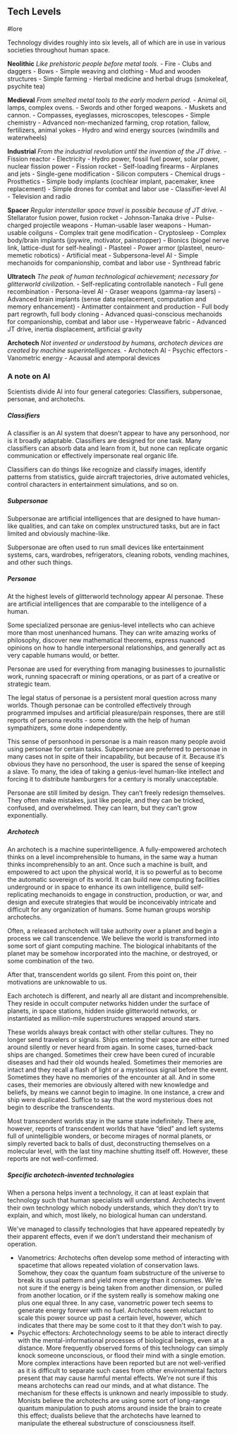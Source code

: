 Tech Levels
---
#lore

Technology divides roughly into six levels, all of which are in use in various societies throughout human space.

**Neolithic**
*Like prehistoric people before metal tools.*
    -   Fire
    -   Clubs and daggers
    -   Bows
    -   Simple weaving and clothing
    -   Mud and wooden structures
    -   Simple farming
    -   Herbal medicine and herbal drugs (smokeleaf, psychite tea)

**Medieval**
*From smelted metal tools to the early modern period.*
    -   Animal oil, lamps, complex ovens.
    -   Swords and other forged weapons.
    -   Muskets and cannon.
    -   Compasses, eyeglasses, microscopes, telescopes
    -   Simple chemistry
    -   Advanced non-mechanized farming, crop rotation, fallow, fertilizers, animal yokes
    -   Hydro and wind energy sources (windmills and waterwheels)

**Industrial**
*From the industrial revolution until the invention of the JT drive.*
    -   Fission reactor
    -   Electricity
    -   Hydro power, fossil fuel power, solar power, nuclear fission power
    -   Fission rocket
    -   Self-loading firearms
    -   Airplanes and jets
    -   Single-gene modification
    -   Silicon computers
    -   Chemical drugs
    -   Prosthetics
    -   Simple body implants (cochlear implant, pacemaker, knee replacement)
    -   Simple drones for combat and labor use
    -   Classifier-level AI
    -   Television and radio

**Spacer**
*Regular interstellar space travel is possible because of JT drive.*
    -   Stellarator fusion power, fusion rocket
    -   Johnson-Tanaka drive
    -   Pulse-charged projectile weapons
    -   Human-usable laser weapons
    -   Human-usable coilguns
    -   Complex trait gene modification
    -   Cryptosleep
    -   Complex body/brain implants (joywire, motivator, painstopper)
    -   Bionics (biogel nerve link, lattice-dust for self-healing)
    -   Plasteel
    -   Power armor (plasteel, neuro-memetic robotics)
    -   Artificial meat
    -   Subpersona-level AI
    -   Simple mechanoids for companionship, combat and labor use
    -   Synthread fabric

**Ultratech**
*The peak of human technological achievement; necessary for glitterworld civilization.*
    -   Self-replicating controllable nanotech
    -   Full gene recombination
    -   Persona-level AI
    -   Graser weapons (gamma-ray lasers)
    -   Advanced brain implants (sense data replacement, computation and memory enhancement)
    -   Antimatter containment and production
    -   Full body part regrowth, full body cloning
    -   Advanced quasi-conscious mechanoids for companionship, combat and labor use
    -   Hyperweave fabric
    -   Advanced JT drive, inertia displacement, artificial gravity

**Archotech**
*Not invented or understood by humans, archotech devices are created by machine superintelligences.*
    -   Archotech AI
    -   Psychic effectors
    -   Vanometric energy
    -   Acausal and atemporal devices


### A note on AI
Scientists divide AI into four general categories: Classifiers, subpersonae, personae, and archotechs.

##### Classifiers

A classifier is an AI system that doesn't appear to have any personhood, nor is it broadly adaptable. Classifiers are designed for one task. Many classifiers can absorb data and learn from it, but none can replicate organic communication or effectively impersonate real organic life.

Classifiers can do things like recognize and classify images, identify patterns from statistics, guide aircraft trajectories, drive automated vehicles, control characters in entertainment simulations, and so on.

##### Subpersonae

Subpersonae are artificial intelligences that are designed to have human-like qualities, and can take on complex unstructured tasks, but are in fact limited and obviously machine-like.

Subpersonae are often used to run small devices like entertainment systems, cars, wardrobes, refrigerators, cleaning robots, vending machines, and other such things.

##### Personae

At the highest levels of glitterworld technology appear AI personae. These are artificial intelligences that are comparable to the intelligence of a human.

Some specialized personae are genius-level intellects who can achieve more than most unenhanced humans. They can write amazing works of philosophy, discover new mathematical theorems, express nuanced opinions on how to handle interpersonal relationships, and generally act as very capable humans would, or better.

Personae are used for everything from managing businesses to journalistic work, running spacecraft or mining operations, or as part of a creative or strategic team.

The legal status of personae is a persistent moral question across many worlds. Though personae can be controlled effectively through programmed impulses and artificial pleasure/pain responses, there are still reports of persona revolts - some done with the help of human sympathizers, some done independently.

This sense of personhood in personae is a main reason many people avoid using personae for certain tasks. Subpersonae are preferred to personae in many cases not in spite of their incapability, but because of it. Because it’s obvious they have no personhood, the user is spared the sense of keeping a slave. To many, the idea of taking a genius-level human-like intellect and forcing it to distribute hamburgers for a century is morally unacceptable.

Personae are still limited by design. They can’t freely redesign themselves. They often make mistakes, just like people, and they can be tricked, confused, and overwhelmed. They can learn, but they can’t grow exponentially.

##### Archotech

An archotech is a machine superintelligence. A fully-empowered archotech thinks on a level incomprehensible to humans, in the same way a human thinks incomprehensibly to an ant. Once such a machine is built, and empowered to act upon the physical world, it is so powerful as to become the automatic sovereign of its world. It can build new computing facilities underground or in space to enhance its own intelligence, build self-replicating mechanoids to engage in construction, production, or war, and design and execute strategies that would be inconceivably intricate and difficult for any organization of humans. Some human groups worship archotechs.

Often, a released archotech will take authority over a planet and begin a process we call transcendence. We believe the world is transformed into some sort of giant computing machine. The biological inhabitants of the planet may be somehow incorporated into the machine, or destroyed, or some combination of the two.

After that, transcendent worlds go silent. From this point on, their motivations are unknowable to us.

Each archotech is different, and nearly all are distant and incomprehensible. They reside in occult computer networks hidden under the surface of planets, in space stations, hidden inside glitterworld networks, or instantiated as million-mile superstructures wrapped around stars.

These worlds always break contact with other stellar cultures. They no longer send travelers or signals. Ships entering their space are either turned around silently or never heard from again. In some cases, turned-back ships are changed. Sometimes their crew have been cured of incurable diseases and had their old wounds healed. Sometimes their memories are intact and they recall a flash of light or a mysterious signal before the event. Sometimes they have no memories of the encounter at all. And in some cases, their memories are obviously altered with new knowledge and beliefs, by means we cannot begin to imagine. In one instance, a crew and ship were duplicated. Suffice to say that the word mysterious does not begin to describe the transcendents.

Most transcendent worlds stay in the same state indefinitely. There are, however, reports of transcendent worlds that have “died” and left systems full of unintelligible wonders, or become mirages of normal planets, or simply reverted back to balls of dust, deconstructing themselves on a molecular level, with the last tiny machine shutting itself off. However, these reports are not well-confirmed.

##### Specific archotech-invented technologies

When a persona helps invent a technology, it can at least explain that technology such that human specialists will understand. Archotechs invent their own technology which nobody understands, which they don’t try to explain, and which, most likely, no biological human can understand.

We've managed to classify technologies that have appeared repeatedly by their apparent effects, even if we don’t understand their mechanism of operation.

-   Vanometrics: Archotechs often develop some method of interacting with spacetime that allows repeated violation of conservation laws. Somehow, they coax the quantum foam substructure of the universe to break its usual pattern and yield more energy than it consumes. We're not sure if the energy is being taken from another dimension, or pulled from another location, or if the system really is somehow making one plus one equal three. In any case, vanometric power tech seems to generate energy forever with no fuel. Archotechs seem reluctant to scale this power source up past a certain level, however, which indicates that there may be some cost to it that they don't wish to pay.
-   Psychic effectors: Archotechnology seems to be able to interact directly with the mental-informational processes of biological beings, even at a distance. More frequently observed forms of this technology can simply knock someone unconscious, or flood their mind with a single emotion. More complex interactions have been reported but are not well-verified as it is difficult to separate such cases from other environmental factors present that may cause harmful mental effects. We're not sure if this means archotechs can read our minds, and at what distance. The mechanism for these effects is unknown and nearly impossible to study. Monists believe the archotechs are using some sort of long-range quantum manipulation to push atoms around inside the brain to create this effect; dualists believe that the archotechs have learned to manipulate the ethereal substructure of consciousness itself.